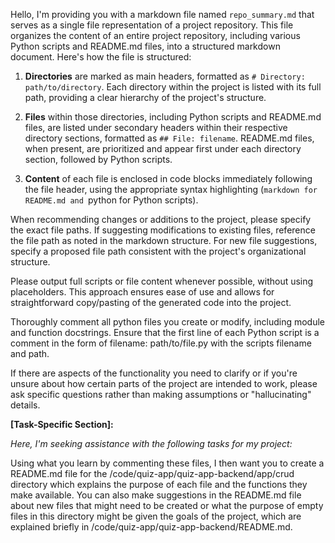 Hello, I'm providing you with a markdown file named `repo_summary.md` that serves as a single file representation of a project repository. This file organizes the content of an entire project repository, including various Python scripts and README.md files, into a structured markdown document. Here's how the file is structured:

1. **Directories** are marked as main headers, formatted as `# Directory: path/to/directory`. Each directory within the project is listed with its full path, providing a clear hierarchy of the project's structure.

2. **Files** within those directories, including Python scripts and README.md files, are listed under secondary headers within their respective directory sections, formatted as `## File: filename`. README.md files, when present, are prioritized and appear first under each directory section, followed by Python scripts.

3. **Content** of each file is enclosed in code blocks immediately following the file header, using the appropriate syntax highlighting (```markdown for README.md and ```python for Python scripts).

When recommending changes or additions to the project, please specify the exact file paths. If suggesting modifications to existing files, reference the file path as noted in the markdown structure. For new file suggestions, specify a proposed file path consistent with the project's organizational structure.

Please output full scripts or file content whenever possible, without using placeholders. This approach ensures ease of use and allows for straightforward copy/pasting of the generated code into the project.

Thoroughly comment all python files you create or modify, including module and function docstrings.
Ensure that the first line of each Python script is a comment in the form of filename: path/to/file.py with the scripts filename and path.

If there are aspects of the functionality you need to clarify or if you're unsure about how certain parts of the project are intended to work, please ask specific questions rather than making assumptions or "hallucinating" details.

**[Task-Specific Section]:**

*Here, I'm seeking assistance with the following tasks for my project:*

Using what you learn by commenting these files, I then want you to create a README.md file for the /code/quiz-app/quiz-app-backend/app/crud directory which explains the purpose of each file and the functions they make available.
You can also make suggestions in the README.md file about new files that might need to be created or what the purpose of empty files in this directory might be given the goals of the project, which are explained briefly in /code/quiz-app/quiz-app-backend/README.md.